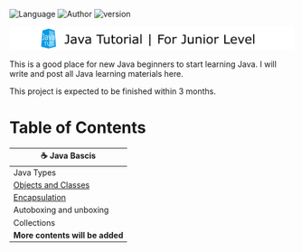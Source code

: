 ![Language](https://img.shields.io/badge/language-Java-brightgreen.svg) ![Author](https://img.shields.io/badge/author-David%20Chou-blue) ![version](https://img.shields.io/badge/version-Java%208-red)

![Logo](logo.png)

This is a good place for new Java beginners to start learning Java. I will write and post all Java learning materials here.

This project is expected to be finished within 3 months.

# Table of Contents

|:coffee: Java Bascis |
|---|
| Java Types | 
| [Objects and Classes](JavaBasics/ObjectsAndClasses.md) |
| [Encapsulation](JavaBasics/Encapsulation.md) |
| Autoboxing and unboxing | 
|Collections |
| **More contents will be added** |

